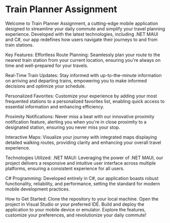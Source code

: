 # Train Planner Assignment
Welcome to Train Planner Assignment, a cutting-edge mobile application designed to streamline your daily commute and simplify your travel planning experience. Developed with the latest technologies, including .NET MAUI and C#, our app redefines how users navigate their journeys to and from train stations.

Key Features:
Effortless Route Planning: Seamlessly plan your route to the nearest train station from your current location, ensuring you're always on time and well-prepared for your travels.

Real-Time Train Updates: Stay informed with up-to-the-minute information on arriving and departing trains, empowering you to make informed decisions and optimize your schedule.

Personalized Favorites: Customize your experience by adding your most frequented stations to a personalized favorites list, enabling quick access to essential information and enhancing efficiency.

Proximity Notifications: Never miss a beat with our innovative proximity notification feature, alerting you when you're in close proximity to a designated station, ensuring you never miss your stop.

Interactive Maps: Visualize your journey with integrated maps displaying detailed walking routes, providing clarity and enhancing your overall travel experience.

Technologies Utilized:
.NET MAUI: Leveraging the power of .NET MAUI, our project delivers a responsive and intuitive user interface across multiple platforms, ensuring a consistent experience for all users.

C# Programming: Developed entirely in C#, our application boasts robust functionality, reliability, and performance, setting the standard for modern mobile development practices.

How to Get Started:
Clone the repository to your local machine.
Open the project in Visual Studio or your preferred IDE.
Build and deploy the application to your mobile device or emulator.
Explore the features, customize your preferences, and revolutionize your daily commute!
